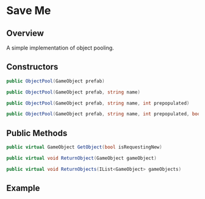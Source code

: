 # Save Me

## Overview

A simple implementation of object pooling. 

## Constructors

``` csharp
public ObjectPool(GameObject prefab)
```

``` csharp
public ObjectPool(GameObject prefab, string name)
```

``` csharp
public ObjectPool(GameObject prefab, string name, int prepopulated)
```

``` csharp
public ObjectPool(GameObject prefab, string name, int prepopulated, bool useParent = true)
```

## Public Methods

``` csharp
public virtual GameObject GetObject(bool isRequestingNew)
```

``` csharp
public virtual void ReturnObject(GameObject gameObject)
```

``` csharp
public virtual void ReturnObjects(IList<GameObject> gameObjects)
```

## Example

